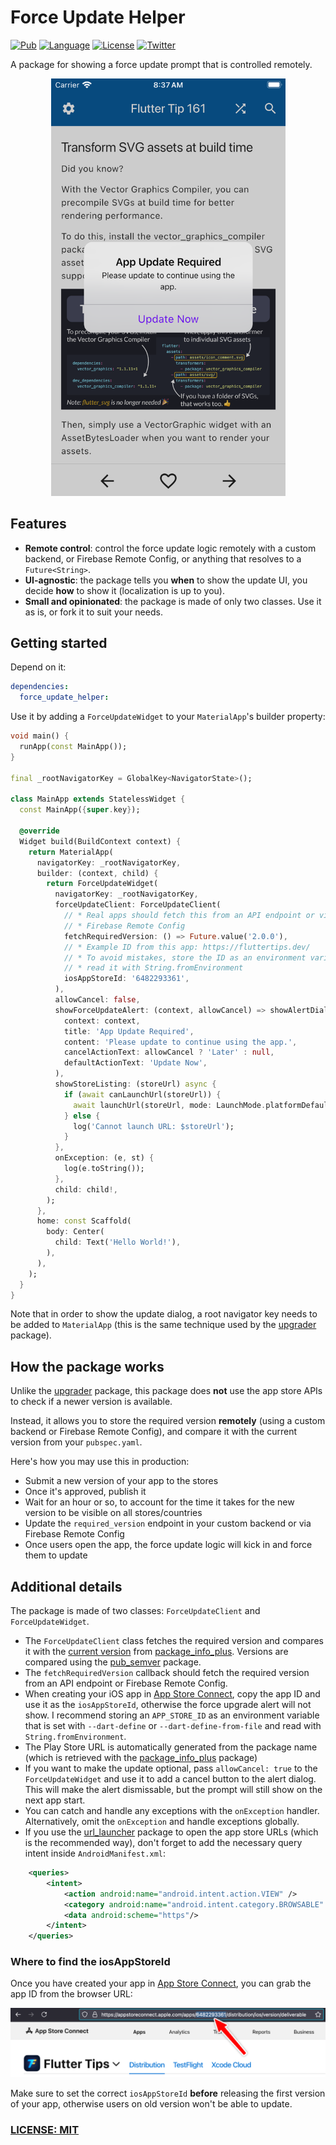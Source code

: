 # Force Update Helper

[![Pub](https://img.shields.io/pub/v/force_update_helper.svg)](https://pub.dev/packages/force_update_helper)
[![Language](https://img.shields.io/badge/dart-3.5.0-informational.svg)](https://dart.dev/)
[![License](https://img.shields.io/badge/license-MIT-lightgrey.svg)](http://mit-license.org)
[![Twitter](https://img.shields.io/badge/twitter-@biz84-blue.svg)](http://twitter.com/biz84)

A package for showing a force update prompt that is controlled remotely.

<p align="center">
<img src=".github/images/screenshot-app-update-required.png" width="375" alt="Force update alert preview" />
</p>

## Features

- **Remote control**: control the force update logic remotely with a custom backend, or Firebase Remote Config, or anything that resolves to a `Future<String>`.
- **UI-agnostic**: the package tells you **when** to show the update UI, you decide **how** to show it (localization is up to you).
- **Small and opinionated**: the package is made of only two classes. Use it as is, or fork it to suit your needs.

## Getting started

Depend on it:

```yaml
dependencies:
  force_update_helper:
```

Use it by adding a `ForceUpdateWidget` to your `MaterialApp`'s builder property:

```dart
void main() {
  runApp(const MainApp());
}

final _rootNavigatorKey = GlobalKey<NavigatorState>();

class MainApp extends StatelessWidget {
  const MainApp({super.key});

  @override
  Widget build(BuildContext context) {
    return MaterialApp(
      navigatorKey: _rootNavigatorKey,
      builder: (context, child) {
        return ForceUpdateWidget(
          navigatorKey: _rootNavigatorKey,
          forceUpdateClient: ForceUpdateClient(
            // * Real apps should fetch this from an API endpoint or via
            // * Firebase Remote Config
            fetchRequiredVersion: () => Future.value('2.0.0'),
            // * Example ID from this app: https://fluttertips.dev/
            // * To avoid mistakes, store the ID as an environment variable and
            // * read it with String.fromEnvironment
            iosAppStoreId: '6482293361',
          ),
          allowCancel: false,
          showForceUpdateAlert: (context, allowCancel) => showAlertDialog(
            context: context,
            title: 'App Update Required',
            content: 'Please update to continue using the app.',
            cancelActionText: allowCancel ? 'Later' : null,
            defaultActionText: 'Update Now',
          ),
          showStoreListing: (storeUrl) async {
            if (await canLaunchUrl(storeUrl)) {
              await launchUrl(storeUrl, mode: LaunchMode.platformDefault);
            } else {
              log('Cannot launch URL: $storeUrl');
            }
          },
          onException: (e, st) {
            log(e.toString());
          },
          child: child!,
        );
      },
      home: const Scaffold(
        body: Center(
          child: Text('Hello World!'),
        ),
      ),
    );
  }
}
```

Note that in order to show the update dialog, a root navigator key needs to be added to `MaterialApp` (this is the same technique used by the [upgrader](https://pub.dev/packages/upgrader) package).

## How the package works

Unlike the [upgrader](https://pub.dev/packages/upgrader) package, this package does **not** use the app store APIs to check if a newer version is available.

Instead, it allows you to store the required version **remotely** (using a custom backend or Firebase Remote Config), and compare it with the current version from your `pubspec.yaml`.

Here's how you may use this in production:

- Submit a new version of your app to the stores
- Once it's approved, publish it
- Wait for an hour or so, to account for the time it takes for the new version to be visible on all stores/countries
- Update the `required_version` endpoint in your custom backend or via Firebase Remote Config
- Once users open the app, the force update logic will kick in and force them to update

## Additional details

The package is made of two classes: `ForceUpdateClient` and `ForceUpdateWidget`.

- The `ForceUpdateClient` class fetches the required version and compares it with the [current version](https://pub.dev/documentation/package_info_plus/latest/package_info_plus/PackageInfo/version.html) from [package_info_plus](https://pub.dev/packages/package_info_plus). Versions are compared using the [pub_semver](https://pub.dev/packages/pub_semver) package.
- The `fetchRequiredVersion` callback should fetch the required version from an API endpoint or Firebase Remote Config.
- When creating your iOS app in [App Store Connect](https://appstoreconnect.apple.com/), copy the app ID and use it as the `iosAppStoreId`, otherwise the force upgrade alert will not show. I recommend storing an `APP_STORE_ID` as an environment variable that is set with `--dart-define` or `--dart-define-from-file` and read with `String.fromEnvironment`.
- The Play Store URL is automatically generated from the package name (which is retrieved with the [package_info_plus](https://pub.dev/packages/package_info_plus) package)
- If you want to make the update optional, pass `allowCancel: true` to the `ForceUpdateWidget` and use it to add a cancel button to the alert dialog. This will make the alert dismissable, but the prompt will still show on the next app start.
- You can catch and handle any exceptions with the `onException` handler. Alternatively, omit the `onException` and handle exceptions globally.
- If you use the [url_launcher](https://pub.dev/packages/url_launcher) package to open the app store URLs (which is the recommended way), don't forget to add the necessary query intent inside `AndroidManifest.xml`:

```xml
    <queries>
        <intent>
            <action android:name="android.intent.action.VIEW" />
            <category android:name="android.intent.category.BROWSABLE" />
            <data android:scheme="https"/>
        </intent>
    </queries>
```

### Where to find the iosAppStoreId

Once you have created your app in [App Store Connect](https://appstoreconnect.apple.com/), you can grab the app ID from the browser URL:

![Force update alert preview](.github/images/app-store-connect-app-id.png)

Make sure to set the correct `iosAppStoreId` **before** releasing the first version of your app, otherwise users on old version won't be able to update.

### [LICENSE: MIT](LICENSE)
